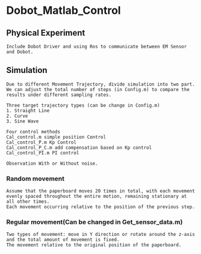 # Dobot_Matlab_Control

## Physical Experiment
    Include Dobot Driver and using Ros to communicate between EM Sensor and Dobot.

## Simulation
    Due to different Movement Trajectory, divide simulation into two part. 
    We can adjust the total number of steps (in Config.m) to compare the results under different sampling rates.

    Three target trajectory types (can be change in Config.m)
    1. Straight Line
    2. Curve
    3. Sine Wave

    Four control methods
    Cal_control.m simple position Control
    Cal_control_P.m Kp Control
    Cal_control_P_C.m add compensation based on Kp control
    Cal_control_PI.m PI control

    Observation With or Without noise.

    


### Random movement
    Assume that the paperboard moves 20 times in total, with each movement evenly spaced throughout the entire motion, remaining stationary at all other times.
    Each movement occurring relative to the position of the previous step.

### Regular movement(Can be changed in Get_sensor_data.m)
    Two types of movement: move in Y direction or rotate around the z-axis and the total amount of movement is fixed.
    The movement relative to the original position of the paperboard.